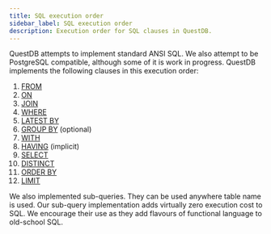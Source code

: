 ```yaml
---
title: SQL execution order
sidebar_label: SQL execution order
description: Execution order for SQL clauses in QuestDB.
---
```


QuestDB attempts to implement standard ANSI SQL. We also attempt to be
PostgreSQL compatible, although some of it is work in progress. QuestDB
implements the following clauses in this execution order:

1. [FROM](/docs/reference/sql/select)
2. [ON](/docs/reference/sql/join)
3. [JOIN](/docs/reference/sql/join)
4. [WHERE](/docs/reference/sql/where)
5. [LATEST BY](/docs/reference/sql/latest-by)
6. [GROUP BY](/docs/reference/sql/group-by) (optional)
7. [WITH](/docs/reference/sql/with)
8. [HAVING](/docs/concept/sql-extensions#implicit-having) (implicit)
9. [SELECT](/docs/reference/sql/select)
10. [DISTINCT](/docs/reference/sql/distinct)
11. [ORDER BY](/docs/reference/sql/order-by)
12. [LIMIT](/docs/reference/sql/limit)

We also implemented sub-queries. They can be used anywhere table name is used.
Our sub-query implementation adds virtually zero execution cost to SQL. We
encourage their use as they add flavours of functional language to old-school SQL.
